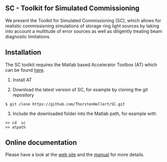 SC - Toolkit for Simulated Commissioning
----------------------------------------

We present the Toolkit for Simulated Commissioning (SC), which allows for realistic commissioning simulations of storage ring light sources by taking into account a multitude of error sources as well as diligently treating beam diagnostic limitations. 

Installation
------------

The SC toolkit requires the Matlab based Accelerator Toolbox (AT) which can be found [here](https://github.com/atcollab/at).

1. Install AT

2. Download the latest version of SC, for example by cloning the git repository
```
$ git clone https://github.com/ThorstenHellert/SC.git
```

3. Include the downloaded folder into the Matlab path, for example with
```
>> cd  sc
>> atpath
```

Online documentation
--------------------

Please have a look at the [web site](https://sc.lbl.gov) and the [manual](https://sc.lbl.gov/main.html) for more details.
